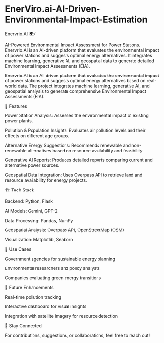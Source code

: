 # EnerViro.ai-AI-Driven-Environmental-Impact-Estimation

Enervrio.AI 🌍⚡

AI-Powered Environmental Impact Assessment for Power Stations. Enervrio.AI is an AI-driven platform that evaluates the environmental impact of power stations and suggests optimal energy alternatives. It integrates machine learning, generative AI, and geospatial data to generate detailed Environmental Impact Assessments (EIA).

Enervrio.AI is an AI-driven platform that evaluates the environmental impact of power stations and suggests optimal energy alternatives based on real-world data. The project integrates machine learning, generative AI, and geospatial analysis to generate comprehensive Environmental Impact Assessments (EIA).

🚀 Features

Power Station Analysis: Assesses the environmental impact of existing power plants.

Pollution & Population Insights: Evaluates air pollution levels and their effects on different age groups.

Alternative Energy Suggestions: Recommends renewable and non-renewable alternatives based on resource availability and feasibility.

Generative AI Reports: Produces detailed reports comparing current and alternative power sources.

Geospatial Data Integration: Uses Overpass API to retrieve land and resource availability for energy projects.

🏗 Tech Stack

Backend: Python, Flask

AI Models: Gemini, GPT-2

Data Processing: Pandas, NumPy

Geospatial Analysis: Overpass API, OpenStreetMap (OSM)

Visualization: Matplotlib, Seaborn

📌 Use Cases

Government agencies for sustainable energy planning

Environmental researchers and policy analysts

Companies evaluating green energy transitions

📝 Future Enhancements

Real-time pollution tracking

Interactive dashboard for visual insights

Integration with satellite imagery for resource detection

🔗 Stay Connected

For contributions, suggestions, or collaborations, feel free to reach out!
